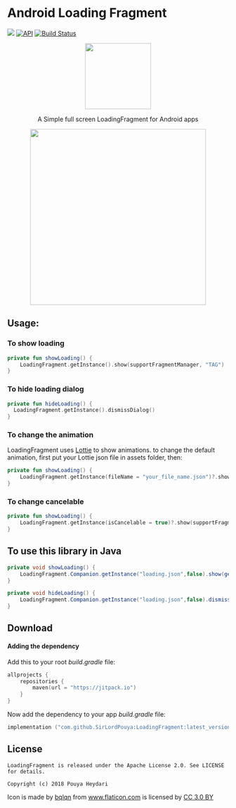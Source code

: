 # Android Loading Fragment

[![](https://jitpack.io/v/SirLordPouya/LoadingFragment.svg)](https://jitpack.io/#SirLordPouya/LoadingFragment)
[![API](https://img.shields.io/badge/API-16%2B-brightgreen.svg?style=flat)](https://android-arsenal.com/api?level=16)
[![Build Status](https://travis-ci.org/SirLordPouya/LoadingFragment.svg?branch=master)](https://travis-ci.org/SirLordPouya/LoadingFragment)

<p align="center">
<img src="https://raw.githubusercontent.com/SirLordPouya/LoadingFragment/master/loading.png" width="150">
</p>

<p align="center">
A Simple full screen LoadingFragment for Android apps
</p>

<p align="center">
<img src="https://github.com/SirLordPouya/LoadingFragment/blob/master/loading_fragment.gif" width="400">
</p>

## Usage:

### To show loading

```kotlin
private fun showLoading() {
    LoadingFragment.getInstance().show(supportFragmentManager, "TAG")
}
```
### To hide loading dialog

```kotlin
private fun hideLoading() {
  LoadingFragment.getInstance().dismissDialog()
}
```

### To change the animation

LoadingFragment uses [Lottie](https://github.com/airbnb/lottie-android) to show animations.
to change the default animation, first put your Lottie json file in assets folder, then:

```kotlin
private fun showLoading() {
    LoadingFragment.getInstance(fileName = "your_file_name.json")?.show(supportFragmentManager, "TAG")
}
```

### To change cancelable

```kotlin
private fun showLoading() {
    LoadingFragment.getInstance(isCancelable = true)?.show(supportFragmentManager, "TAG")
}
```

## To use this library in Java

```java
private void showLoading() {
    LoadingFragment.Companion.getInstance("loading.json",false).show(getSupportFragmentManager(),"TAG");
}
```

```java
private void hideLoading() {
    LoadingFragment.Companion.getInstance("loading.json",false).dismissDialog();
}
```

## Download

#### Adding the dependency

Add this to your root *build.gradle* file:

```kotlin
allprojects {
    repositories {
        maven(url = "https://jitpack.io")
    }
}
```

Now add the dependency to your app *build.gradle* file:

```kotlin
implementation ("com.github.SirLordPouya:LoadingFragment:latest_version")
```

## License

```
LoadingFragment is released under the Apache License 2.0. See LICENSE for details.

Copyright (c) 2018 Pouya Heydari

```

<div>Icon is made by <a href="https://www.flaticon.com/authors/bqlqn" title="bqlqn">bqlqn</a> from <a href="https://www.flaticon.com/"title="Flaticon">www.flaticon.com</a> is licensed by <a href="http://creativecommons.org/licenses/by/3.0/"title="Creative Commons BY 3.0" target="_blank">CC 3.0 BY</a></div>
